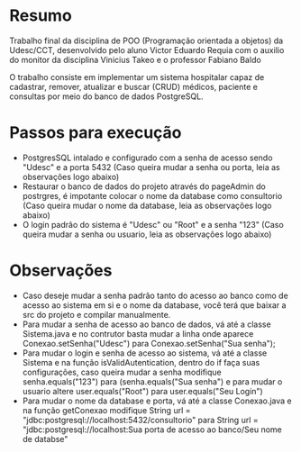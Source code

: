 # Resumo
Trabalho final da disciplina de POO (Programação orientada a objetos) da Udesc/CCT, desenvolvido pelo aluno Victor Eduardo Requia com o auxilio do monitor da disciplina Vinicius Takeo
e o professor Fabiano Baldo

O trabalho consiste em implementar um sistema hospitalar capaz de cadastrar, remover, atualizar e buscar (CRUD) médicos, paciente e consultas por meio do banco de dados PostgreSQL.

# Passos para execução
* PostgresSQL intalado e configurado com a senha de acesso sendo "Udesc" e a porta 5432 (Caso queira mudar a senha ou porta, leia as observações logo abaixo)
* Restaurar o banco de dados do projeto através do pageAdmin do postrgres, é impotante colocar o nome da database como consultorio 
(Caso queira mudar o nome da database, leia as observações logo abaixo)
* O login padrão do sistema é "Udesc" ou "Root" e a senha "123" (Caso queira mudar a senha ou usuario, leia as observações logo abaixo)

# Observações
* Caso deseje mudar a senha padrão tanto do acesso ao banco como de acesso ao sistema em si e o nome da database, você terá que baixar a src do projeto e compilar manualmente.
* Para mudar a senha de acesso ao banco de dados, vá até a classe Sistema.java e no contrutor basta mudar a linha onde aparece Conexao.setSenha("Udesc") para Conexao.setSenha("Sua senha");
* Para mudar o login e senha de acesso ao sistema, vá até a classe Sistema e na função isValidAutentication, dentro do if faça suas configurações, caso queira mudar a senha modifique 
senha.equals("123") para (senha.equals("Sua senha") e para mudar o usuario altere user.equals("Root") para user.equals("Seu Login")
* Para mudar o nome da database e porta, vá até a classe Conexao.java e na função getConexao modifique String url = "jdbc:postgresql://localhost:5432/consultorio"
para String url = "jdbc:postgresql://localhost:Sua porta de acesso ao banco/Seu nome de databse"

